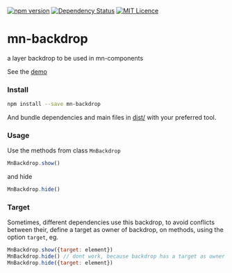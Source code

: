 [![npm version](https://badge.fury.io/js/mn-backdrop.svg)](https://badge.fury.io/js/mn-backdrop)
[![Dependency Status](https://gemnasium.com/badges/github.com/minimalist-components/mn-backdrop.svg)](https://gemnasium.com/github.com/minimalist-components/mn-backdrop)
[![MIT Licence](https://badges.frapsoft.com/os/mit/mit.svg?v=103)](https://opensource.org/licenses/mit-license.php)   


# mn-backdrop

a layer backdrop to be used in mn-components

See the [demo](https://minimalist-components.github.io/mn-backdrop/)


### Install

```sh
npm install --save mn-backdrop
```

And bundle dependencies and main files in [dist/](https://github.com/minimalist-components/mn-backdrop/tree/master/dist) with your preferred tool.

### Usage

Use the methods from class `MnBackdrop`

```js
MnBackdrop.show()
```

and hide

```js
MnBackdrop.hide()
```

### Target

Sometimes, different dependencies use this backdrop, to avoid conflicts between their, define a target as owner of backdrop, on methods, using the option `target`, eg.

```js
MnBackdrop.show({target: element})
MnBackdrop.hide() // dont work, because backdrop has a target as owner
MnBackdrop.hide({target: element})
```
